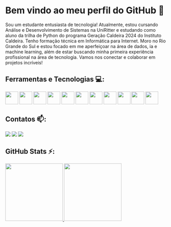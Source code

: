 # Bem vindo ao meu perfil do GitHub 👋

Sou um estudante entusiasta de tecnologia! Atualmente, estou cursando Análise e Desenvolvimento de Sistemas na UniRitter e estudando como aluno da trilha de Python do programa Geração Caldeira 2024 do Instituto Caldeira. Tenho formação técnica em Informática para Internet. Moro no Rio Grande do Sul e estou focado em me aperfeiçoar na área de dados, ia e machine learning, além de estar buscando minha primeira experiência profissional na área de tecnologia. Vamos nos conectar e colaborar em projetos incríveis!

## Ferramentas e Tecnologias 💻: 

<div>
<img loading="lazy" src="https://cdn.jsdelivr.net/gh/devicons/devicon/icons/git/git-original.svg" width="40" height="40"/>
<img src="https://cdn.jsdelivr.net/gh/devicons/devicon@latest/icons/github/github-original.svg" width="40" height="40"/>
<img src="https://cdn.jsdelivr.net/gh/devicons/devicon@latest/icons/html5/html5-original.svg" width="40" height="40"/>
<img src="https://cdn.jsdelivr.net/gh/devicons/devicon@latest/icons/css3/css3-original.svg" width="40" height="40"/>
<img src="https://cdn.jsdelivr.net/gh/devicons/devicon@latest/icons/python/python-original.svg" width="40" height="40"/>
<img src="https://cdn.jsdelivr.net/gh/devicons/devicon@latest/icons/java/java-original.svg" width="40" height="40"/>
<img src="https://cdn.jsdelivr.net/gh/devicons/devicon@latest/icons/javascript/javascript-original.svg" width="40" height="40"/>
<img src="https://cdn.jsdelivr.net/gh/devicons/devicon@latest/icons/figma/figma-original.svg" width="40" height="40"/>
<img src="https://cdn.jsdelivr.net/gh/devicons/devicon@latest/icons/vscode/vscode-original.svg" width="40" height="40"/>
<img src="https://devicon-website.vercel.app/api/jupyter/original.svg" width="40" height="40"/>
<img src="https://devicon-website.vercel.app/api/jupyter/original.svg" width="40" height="40"/>
</div>

## Contatos 📫:

<div>
<a href="https://www.instagram.com/coldyto/" target="_blank"><img loading="lazy" src="https://img.shields.io/badge/-Instagram-%23E4405F?style=for-the-badge&logo=instagram&logoColor=white" target="_blank"></a>
<a href = "mailto:contato@wesley.coldyto@gmail.com"><img loading="lazy" src="https://img.shields.io/badge/Gmail-D14836?style=for-the-badge&logo=gmail&logoColor=white" target="_blank"></a>
<a href="https://www.linkedin.com/in/wesley-fernandes-silveira/" target="_blank"><img loading="lazy" src="https://img.shields.io/badge/-LinkedIn-%230077B5?style=for-the-badge&logo=linkedin&logoColor=white" target="_blank"></a>   
</div>

## GitHub Stats ⚡:

<div>
<a href="https://github.com/WesleyFernandes0101">
<img loading="lazy" height="180em" src="https://github-readme-stats.vercel.app/api/top-langs/?username=WesleyFernandes0101&layout=compact&langs_count=7&theme=dracula"/>
<img loading="lazy" height="180em" src="https://github-readme-stats.vercel.app/api?username=WesleyFernandes0101&show_icons=true&theme=dracula&include_all_commits=true&count_private=true"/>
</div>
